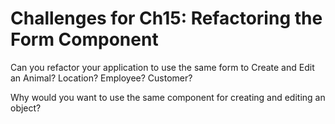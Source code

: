 # Challenges for Ch15: Refactoring the Form Component

Can you refactor your application to use the same form to Create and Edit an Animal? Location? Employee? Customer?

Why would you want to use the same component for creating and editing an object?

